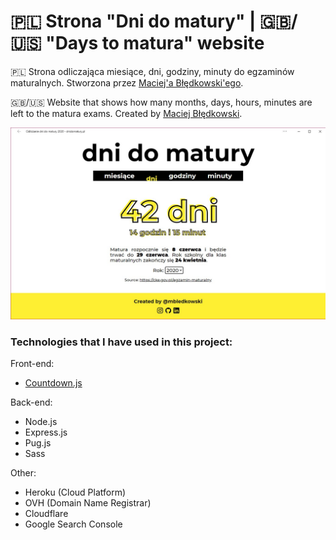 # 🇵🇱 Strona "Dni do matury" | 🇬🇧/🇺🇸 "Days to matura" website
🇵🇱 Strona odliczająca miesiące, dni, godziny, minuty do egzaminów maturalnych. Stworzona przez [Maciej'a Błędkowski'ego](https://github.com/mbledkowski).

🇬🇧/🇺🇸 Website that shows how many months, days, hours, minutes are left to the matura exams. Created by [Maciej Błędkowski](https://github.com/mbledkowski).

![Thumbnail](/public/img/thumbnail.jpg)

### Technologies that I have used in this project:
 Front-end:
 - [Countdown.js](https://github.com/mckamey/countdownjs)
 
 Back-end:
 - Node.js
 - Express.js
 - Pug.js
 - Sass
 
 Other: 
 - Heroku (Cloud Platform)
 - OVH (Domain Name Registrar)
 - Cloudflare
 - Google Search Console

